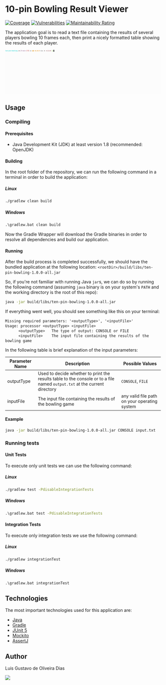 # 10-pin Bowling Result Viewer

[![Coverage](https://sonarcloud.io/api/project_badges/measure?project=luisdiasdev_ten-pin-bowling&metric=coverage)](https://sonarcloud.io/dashboard?id=luisdiasdev_ten-pin-bowling) 
[![Vulnerabilities](https://sonarcloud.io/api/project_badges/measure?project=luisdiasdev_ten-pin-bowling&metric=vulnerabilities)](https://sonarcloud.io/dashboard?id=luisdiasdev_ten-pin-bowling) [![Maintainability Rating](https://sonarcloud.io/api/project_badges/measure?project=luisdiasdev_ten-pin-bowling&metric=sqale_rating)](https://sonarcloud.io/dashboard?id=luisdiasdev_ten-pin-bowling)

The application goal is to read a text file containing the results of several players bowling 10 frames each, then print a nicely formatted table showing the results of each player.

![](images/ten-pin-bowling.gif)

## Usage
### Compiling

#### Prerequisites

- Java Development Kit (JDK) at least version 1.8 (recommended: OpenJDK)

#### Building

In the root folder of the repository, we can run the following command in a terminal in order to build the application:

##### Linux
```sh
./gradlew clean build
```
##### Windows
```bat
.\gradlew.bat clean build
```

Now the Gradle Wrapper will download the Gradle binaries in order to resolve all dependencies and build our application.

#### Running

After the build process is completed successfully, we should have the bundled application at the following location: `<rootDir>/build/libs/ten-pin-bowling-1.0.0-all.jar`

So, if you're not familiar with running Java `jar`s, we can do so by running the following command (assuming `java` binary is on your system's `PATH` and the working directory is the root of this repo):

```sh
java -jar build/libs/ten-pin-bowling-1.0.0-all.jar
```

If everything went well, you should see something like this on your terminal:

```
Missing required parameters: '<outputType>', '<inputFile>'
Usage: processor <outputType> <inputFile>
      <outputType>   The type of output: CONSOLE or FILE
      <inputFile>    The input file containing the results of the bowling game
```

In the following table is brief explanation of the input parameters:

| Parameter Name | Description                                                                                                  | Possible Values                              |
|----------------|--------------------------------------------------------------------------------------------------------------|----------------------------------------------|
| outputType     | Used to decide whether to print the results table to the console or to a file named `output.txt` at the current directory | `CONSOLE`, `FILE`                            |
| inputFile      | The input file containing the results of the bowling game                                                    | any valid file path on your operating system |


#### Example

```sh
java -jar build/libs/ten-pin-bowling-1.0.0-all.jar CONSOLE input.txt
```

### Running tests

#### Unit Tests

To execute only unit tests we can use the following command:

##### Linux
```sh
./gradlew test -PdisableIntegrationTests
```

##### Windows
```bat
.\gradlew.bat test -PdisableIntegrationTests
```

#### Integration Tests

To execute only integration tests we use the following command:

##### Linux
```sh
./gradlew integrationTest
```

##### Windows
```bat
.\gradlew.bat integrationTest
```

## Technologies

The most important technologies used for this application are:

- [Java](https://www.java.com)
- [Gradle](https://gradle.org)
- [JUnit 5](https://junit.org/junit5)
- [Mockito](https://site.mockito.org)
- [AssertJ](https://assertj.github.io/doc/)

## Author

Luis Gustavo de Oliveira Dias 

[<image src="https://img.shields.io/badge/LinkedIn-0077B5?style=for-the-badge&logo=linkedin&logoColor=white">](https://www.linkedin.com/in/luisgustavodias94)